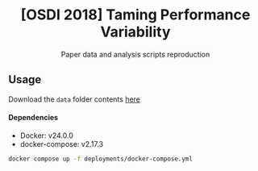 <div align="center">

# [OSDI 2018] Taming Performance Variability

Paper data and analysis scripts reproduction

</div>

## Usage

Download the `data` folder contents [here](https://zenodo.org/record/1435969#.ZGfDol7MKrw)

#### Dependencies

- Docker: v24.0.0
- docker-compose: v2.17.3

```bash
docker compose up -f deployments/docker-compose.yml
```
